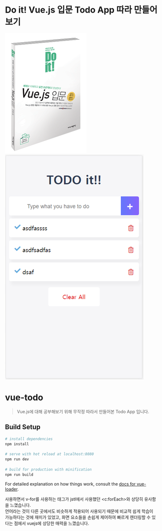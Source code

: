 Do it! Vue.js 입문 Todo App 따라 만들어보기
==========================================
![book](./img/book.png)<br>
![ex](./img/todo.PNG)
# vue-todo

> Vue.js에 대해 공부해보기 위해 무작정 따라서 만들어본 Todo App 입니다.

## Build Setup

``` bash
# install dependencies
npm install

# serve with hot reload at localhost:8080
npm run dev

# build for production with minification
npm run build
```

For detailed explanation on how things work, consult the [docs for vue-loader](http://vuejs.github.io/vue-loader).

사용하면서 v-for를 사용하는 태그가 jstl에서 사용했던 <c:forEach>와 상당히 유사함을 느꼈습니다.<br>
언어라는 것이 다른 곳에서도 비슷하게 적용되어 사용되기 때문에 비교적 쉽게 학습이 가능하다는 것에 재미가 있었고, 화면 요소들을 손쉽게 제어하여 빠르게 렌더링할 수 있다는 점에서 vuejs에 상당한 매력을 느꼈습니다.
